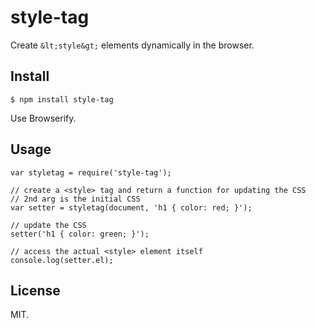 # style-tag

Create `&lt;style&gt;` elements dynamically in the browser.

## Install

    $ npm install style-tag

Use Browserify.

## Usage

    var styletag = require('style-tag');

    // create a <style> tag and return a function for updating the CSS
    // 2nd arg is the initial CSS
    var setter = styletag(document, 'h1 { color: red; }');

    // update the CSS
    setter('h1 { color: green; }');

    // access the actual <style> element itself
    console.log(setter.el);

## License

MIT.